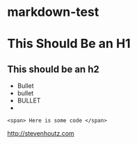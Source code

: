 markdown-test
=============

This Should Be an H1
===

This should be an h2
--------------------

* Bullet
* bullet
* BULLET
* 

`<span> Here is some code </span>`

<http://stevenhoutz.com>
